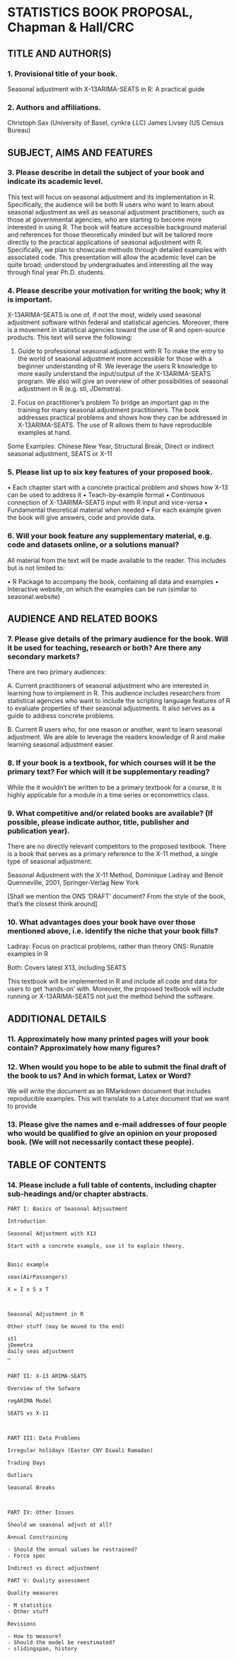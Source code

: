 STATISTICS BOOK PROPOSAL, Chapman & Hall/CRC
============================================

## TITLE AND AUTHOR(S)

### 1. Provisional title of your book.

Seasonal adjustment with X-13ARIMA-SEATS in R: A practical guide

### 2. Authors and affiliations.

Christoph Sax (University of Basel, cynkra LLC)
James Livsey (US Census Bureau)


## SUBJECT, AIMS AND FEATURES

### 3. Please describe in detail the subject of your book and indicate its academic level.

This text will focus on seasonal adjustment and its implementation in R. Specifically, the audience will be both R users who want to learn about seasonal adjustment as well as seasonal adjustment practitioners, such as those at governmental agencies, who are starting to become more interested in using R. The book will feature accessible background material and references for those theoretically minded but will be tailored more directly to the practical applications of seasonal adjustment with R. Specifically, we plan to showcase methods through detailed examples with associated code. This presentation will allow the academic level can be quite broad; understood by undergraduates and interesting all the way through final year Ph.D. students.

### 4. Please describe your motivation for writing the book; why it is important.

X-13ARIMA-SEATS is one of, if not the most, widely used seasonal adjustment software within federal and statistical agencies. Moreover, there is a movement in statistical agencies toward the use of R and open-source products. This text will serve the following:

1. Guide to professional seasonal adjustment with R
To make the entry to the world of seasonal adjustment more accessible for those with a beginner understanding of R. We leverage the users R knowledge to more easily understand the input/output of the X-13ARIMA-SEATS program. We also will give an overview of other possibilities of seasonal adjustment in R (e.g. stl, JDemetra).

2. Focus on practitioner’s problem
To bridge an important gap in the training for many seasonal adjustment practitioners. The book addresses practical problems and shows how they can be addressed in X-13ARIMA-SEATS. The use of R allows them to have reproducible examples at hand.

Some Examples: Chinese New Year, Structural Break, Direct or indirect seasonal adjustment, SEATS or X-11



### 5. Please list up to six key features of your proposed book.
• Each chapter start with a concrete practical problem and shows how X-13 can be used to address it
• Teach-by-example format
• Continuous connection of X-13ARIMA-SEATS input with R input and vice-versa
• Fundamental theoretical material when needed
• For each example given the book will give answers, code and provide data.



### 6. Will your book feature any supplementary material, e.g. code and datasets online, or a solutions manual?

All material from the text will be made available to the reader. This includes but is not limited to:

• R Package to accompany the book, containing all data and examples
• Interactive website, on which the examples can be run (similar to seasonal.website)


## AUDIENCE AND RELATED BOOKS

### 7. Please give details of the primary audience for the book. Will it be used for teaching, research or both? Are there any secondary markets?

There are two primary audiences:

A. Current practitioners of seasonal adjustment who are interested in learning how to implement in R. This audience includes researchers from statistical agencies who want to include the scripting language features of R to evaluate properties of their seasonal adjustments. It also serves as a guide to address concrete problems.

B. Current R users who, for one reason or another, want to learn seasonal adjustment. We are able to leverage the readers knowledge of R and make learning seasonal adjustment easier.



### 8. If your book is a textbook, for which courses will it be the primary text? For which will it be supplementary reading?

While the it wouldn’t be written to be a primary textbook for a course, it is highly applicable for a module in a time series or econometrics class.

### 9. What competitive and/or related books are available? (If possible, please indicate author, title, publisher and publication year).


There are no directly relevant competitors to the proposed textbook. There is a book that serves as a primary reference to the X-11 method, a single type of seasonal adjustment:

Seasonal Adjustment with the X-11 Method, Dominique Ladiray and Benoit Quenneville, 2001, Springer-Verlag New York

[Shall we mention the ONS ‘DRAFT’ document? From the style of the book, that’s the closest think around]


### 10. What advantages does your book have over those mentioned above, i.e. identify the niche that your book fills?

Ladiray: Focus on practical problems, rather than theory
ONS: Runable examples in R

Both: Covers latest X13, including SEATS


This textbook will be implemented in R and include all code and data for users to get ‘hands-on’ with. Moreover, the proposed textbook will include running or X-13ARIMA-SEATS not just the method behind the software.


## ADDITIONAL DETAILS

### 11. Approximately how many printed pages will your book contain? Approximately how many figures?

### 12. When would you hope to be able to submit the final draft of the book to us? And in which format, Latex or Word?

We will write the document as an RMarkdown document that includes reproducible examples. This will translate to a Latex document that we want to provide

### 13. Please give the names and e-mail addresses of four people who would be qualified to give an opinion on your proposed book. (We will not necessarily contact these people).


## TABLE OF CONTENTS

### 14. Please include a full table of contents, including chapter sub-headings and/or chapter abstracts.



```
PART I: Basics of Seasonal Adjsustment

Introduction

Seasonal Adjustment with X13

Start with a concrete example, use it to explain theory.


Basic example

seas(AirPassengers)

X = I x S x T



Seasonal Adjustment in R

Other stuff (may be moved to the end)

stl
jDemetra
daily seas adjustment
…


PART II: X-13 ARIMA-SEATS

Overview of the Sofware

regARIMA Model

SEATS vs X-11



PART III: Data Problems

Irregular holidays (Easter CNY Diwali Ramadan)

Trading Days

Outliers

Seasonal Breaks



PART IV: Other Issues

Should we seasonal adjust at all?

Annual Constraining

- Should the annual values be restrained?
- Force spec

Indirect vs direct adjustment

PART V: Quality assessment

Quality measures

- M statistics
- Other stuff

Revisions

- How to measure?
- Should the model be reestimated?
- slidingspan, history

```
